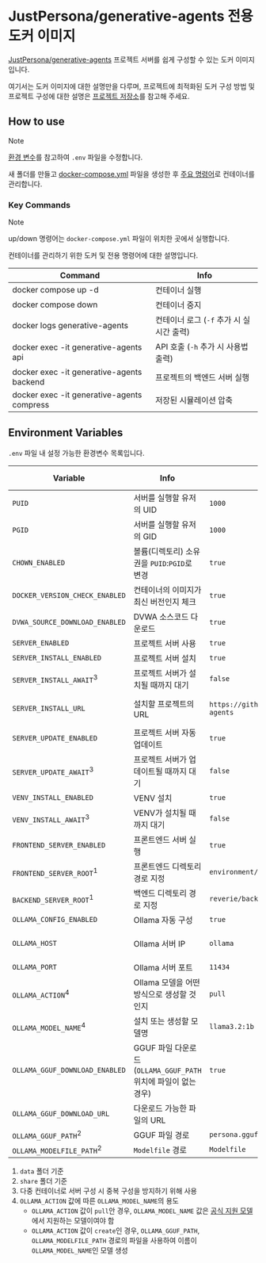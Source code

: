 # JustPersona/generative-agents 전용 도커 이미지

[JustPersona/generative-agents](https://github.com/JustPersona/generative-agents)
프로젝트 서버를 쉽게 구성할 수 있는 도커 이미지입니다.

여기서는 도커 이미지에 대한 설명만을 다루며,
프로젝트에 최적화된 도커 구성 방법 및 프로젝트 구성에 대한 설명은
[프로젝트 저장소](https://github.com/JustPersona/generative-agents)를 참고해 주세요.



## How to use

> [!NOTE]
> [환경 변수](#environment-variables)를 참고하여 `.env` 파일을 수정합니다.

새 폴더를 만들고
[docker-compose.yml](https://github.com/JustPersona/generative-agents-docker/blob/main/docker-compose.yml)
파일을 생성한 후 [주요 명령어](#key-commands)로 컨테이너를 관리합니다.

### Key Commands

> [!NOTE]
> up/down 명령어는 `docker-compose.yml` 파일이 위치한 곳에서 실행합니다.

컨테이너를 관리하기 위한 도커 및 전용 명령어에 대한 설명입니다.

| Command                                       | Info                                      |
|-----------------------------------------------|-------------------------------------------|
| docker compose up -d                          | 컨테이너 실행                             |
| docker compose down                           | 컨테이너 중지                             |
| docker logs generative-agents                 | 컨테이너 로그 (`-f` 추가 시 실시간 출력)  |
| docker exec -it generative-agents api         | API 호출 (`-h` 추가 시 사용법 출력)       |
| docker exec -it generative-agents backend     | 프로젝트의 백엔드 서버 실행               |
| docker exec -it generative-agents compress    | 저장된 시뮬레이션 압축                    |



## Environment Variables

`.env` 파일 내 설정 가능한 환경변수 목록입니다.

| Variable                                | Info                                                            | Default Value                                         | Allowed Values        |
|-----------------------------------------|-----------------------------------------------------------------|-------------------------------------------------------|-----------------------|
| `PUID`                                  | 서버를 실행할 유저의 UID                                        | `1000`                                                | 1~                    |
| `PGID`                                  | 서버를 실행할 유저의 GID                                        | `1000`                                                | 1~                    |
| `CHOWN_ENABLED`                         | 볼륨(디렉토리) 소유권을 `PUID`:`PGID`로 변경                    | `true`                                                | Boolean               |
| `DOCKER_VERSION_CHECK_ENABLED`          | 컨테이너의 이미지가 최신 버전인지 체크                          | `true`                                                | Boolean               |
| `DVWA_SOURCE_DOWNLOAD_ENABLED`          | DVWA 소스코드 다운로드                                          | `true`                                                | Boolean               |
| `SERVER_ENABLED`                        | 프로젝트 서버 사용                                              | `true`                                                | Boolean               |
| `SERVER_INSTALL_ENABLED`                | 프로젝트 서버 설치                                              | `true`                                                | Boolean               |
| `SERVER_INSTALL_AWAIT`<sup>3</sup>      | 프로젝트 서버가 설치될 때까지 대기                              | `false`                                               | Boolean               |
| `SERVER_INSTALL_URL`                    | 설치할 프로젝트의 URL                                           | `https://github.com/JustPersona/generative-agents`    | GitHub Repository URL |
| `SERVER_UPDATE_ENABLED`                 | 프로젝트 서버 자동 업데이트                                     | `true`                                                | Boolean               |
| `SERVER_UPDATE_AWAIT`<sup>3</sup>       | 프로젝트 서버가 업데이트될 때까지 대기                          | `false`                                               | Boolean               |
| `VENV_INSTALL_ENABLED`                  | VENV 설치                                                       | `true`                                                | Boolean               |
| `VENV_INSTALL_AWAIT`<sup>3</sup>        | VENV가 설치될 때까지 대기                                       | `false`                                               | Boolean               |
| `FRONTEND_SERVER_ENABLED`               | 프론트엔드 서버 실행                                            | `true`                                                | Boolean               |
| `FRONTEND_SERVER_ROOT`<sup>1</sup>      | 프론트엔드 디렉토리 경로 지정                                   | `environment/frontend_server`                         | PATH                  |
| `BACKEND_SERVER_ROOT`<sup>1</sup>       | 백엔드 디렉토리 경로 지정                                       | `reverie/backend_server`                              | PATH                  |
| `OLLAMA_CONFIG_ENABLED`                 | Ollama 자동 구성                                                | `true`                                                | Boolean               |
| `OLLAMA_HOST`                           | Ollama 서버 IP                                                  | `ollama`                                              | IP, Domain, Hostname  |
| `OLLAMA_PORT`                           | Ollama 서버 포트                                                | `11434`                                               | Integer               |
| `OLLAMA_ACTION`<sup>4</sup>             | Ollama 모델을 어떤 방식으로 생성할 것인지                       | `pull`                                                | `pull`, `create`      |
| `OLLAMA_MODEL_NAME`<sup>4</sup>         | 설치 또는 생성할 모델명                                         | `llama3.2:1b`                                         | 4번 참고              |
| `OLLAMA_GGUF_DOWNLOAD_ENABLED`          | GGUF 파일 다운로드 (`OLLAMA_GGUF_PATH` 위치에 파일이 없는 경우) | `true`                                                | Boolean               |
| `OLLAMA_GGUF_DOWNLOAD_URL`              | 다운로드 가능한 파일의 URL                                      |                                                       | URL                   |
| `OLLAMA_GGUF_PATH`<sup>2</sup>          | GGUF 파일 경로                                                  | `persona.gguf`                                        | String                |
| `OLLAMA_MODELFILE_PATH`<sup>2</sup>     | `Modelfile` 경로                                                | `Modelfile`                                           | String                |

1. `data` 폴더 기준
2. `share` 폴더 기준
3. 다중 컨테이너로 서버 구성 시 중복 구성을 방지하기 위해 사용
4. `OLLAMA_ACTION` 값에 따른 `OLLAMA_MODEL_NAME`의 용도
    - `OLLAMA_ACTION` 값이 `pull`안 경우, `OLLAMA_MODEL_NAME` 값은 [공식 지원 모델](https://ollama.com/library)에서 지원하는 모델이여야 함
    - `OLLAMA_ACTION` 값이 `create`인 경우, `OLLAMA_GGUF_PATH`, `OLLAMA_MODELFILE_PATH` 경로의 파일을 사용하여 이름이 `OLLAMA_MODEL_NAME`인 모델 생성
